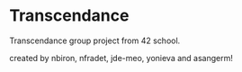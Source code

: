 # Transcendance
Transcendance group project from 42 school.

created by nbiron, nfradet, jde-meo, yonieva and asangerm!

